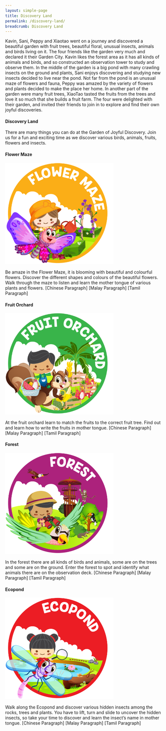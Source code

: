 ```yaml
---
layout: simple-page
title: Discovery Land
permalink: /discovery-land/
breadcrumb: Discovery Land
--- 
```


Kavin, Sani, Peppy and Xiaotao went on a journey and discovered a beautiful garden with fruit trees, beautiful floral, unusual insects, animals and birds living on it. The four friends like the garden very much and declared it their Garden City. Kavin likes the forest area as it has all kinds of animals and birds, and so constructed an observation tower to study and observe them. In the middle of the garden is a big pond with many crawling insects on the ground and plants, Sani enjoys discovering and studying new insects decided to live near the pond. Not far from the pond is an unusual maze of flowers and fauna, Peppy was amazed by the variety of flowers and plants decided to make the place her home. In another part of the garden were many fruit trees, XiaoTao tasted the fruits from the trees and love it so much that she builds a fruit farm. The four were delighted with their garden, and invited their friends to join in to explore and find their own joyful discoveries.

#### Discovery Land

There are many things you can do at the Garden of Joyful Discovery. Join us for a fun and exciting time as we discover various birds, animals, fruits, flowers and insects. 

#### Flower Maze
<img src="/images/Discoveryland_Floral nursery.png" alt="" style="width:350px;" />

Be amaze in the Flower Maze, it is blooming with beautiful and colourful flowers. 
Discover the different shapes and colours of the beautiful flowers. Walk through the maze to listen and learn the mother tongue of various plants and flowers. 
[Chinese Paragraph]
[Malay Paragraph]
[Tamil Paragraph]

#### Fruit Orchard
<img src="/images/Discoveryland_Fruit orchard.png" alt="" style="width:350px;" />

At the fruit orchard learn to match the fruits to the correct fruit tree. Find out and learn how to write the fruits in mother tongue.
[Chinese Paragraph]
[Malay Paragraph]
[Tamil Paragraph]


#### Forest
<img src="/images/Discoveryland_Safari.png" alt="" style="width:350px;" />

In the forest there are all kinds of birds and animals, some are on the trees and some are on the ground. Enter the forest to spot and identify what animals there are on the observation deck.
[Chinese Paragraph]
[Malay Paragraph]
[Tamil Paragraph]

#### Ecopond
<img src="/images/Discoveryland_Wetland.png" alt="" style="width:350px;" />

Walk along the Ecopond and discover various hidden insects among the rocks, trees and plants. You have to lift, turn and slide to uncover the hidden insects, so take your time to discover and learn the insect’s name in mother tongue.
[Chinese Paragraph]
[Malay Paragraph]
[Tamil Paragraph]

